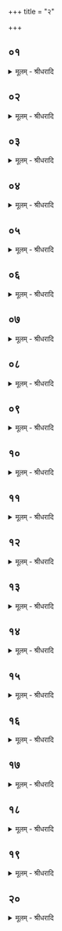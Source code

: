 +++
title = "२"

+++


## ०१
<details><summary>मूलम् - श्रीधरादि</summary>

अथा᳘तः स्रुचो᳘रादा᳘नस्य॥  
त᳘द्धैतदे᳘के कु᳘शला म᳘न्यमाना दक्षिणे᳘नैव᳘ जुहू᳘माद᳘दते सव्ये᳘नोपभृ᳘तन्न त᳘था कुर्य्याद्यो᳘ हैनं त᳘त्र ब्रूया᳘त्प्रतिप्रतिं न्वा᳘ ऽअय᳘मध्वर्य्युर्य्यज᳘मानस्य द्विष᳘न्तं भ्रा᳘तृव्यमकत्प्रत्युद्यामि᳘नमि᳘तीश्वरो᳘ ह त᳘थैव[[!!]] स्यात्॥
</details>

## ०२
<details><summary>मूलम् - श्रीधरादि</summary>

(दि) इत्थ᳘मेव᳘ कुर्य्यात्॥  
(दु) उभा᳘भ्यामेव᳘ पाणि᳘भ्यां जुहू᳘म्परिगृ᳘ह्योपभृ᳘त्यधिनि᳘दध्यात्त᳘स्य᳘ नोपमीमा᳘ᳫँ᳘सा ऽस्ति त᳘त्पश᳘व्यमायु᳘ष्यं[[!!]] ते ऽअ᳘सᳫँ᳭शिञ्जयन्ना᳘ददीत ते य᳘त्सᳫँ᳭शिञ्ज᳘येद᳘योगक्षेमो य᳘जमानमृच्छेत्त᳘स्माद᳘सᳫँ᳭शिञ्जयन्ना᳘ददीत॥
</details>

## ०३
<details><summary>मूलम् - श्रीधरादि</summary>

(ता) अथा᳘तो ऽतिक्र᳘मणस्य॥  
व्व᳘ज्रेण ह वा᳘ ऽअ᳘न्यो ऽध्वर्य्युर्य्य᳘जमानस्य पशून्वि᳘धमति व्व᳘ज्रेण हास्मा ऽअन्य᳘ ऽउपस᳘मूहत्येष᳘ ह वा᳘ ऽअध्वर्य्युर्व्व᳘ज्रेण य᳘जमानस्य पशून्वि᳘धमति य᳘ ऽआश्रावयिष्य᳘न्दक्षिणे᳘नातिक्रा᳘मति सव्ये᳘नाश्राव्या᳘थ हास्मा ऽएष᳘ ऽउपस᳘मूहति य᳘ ऽआश्रावयिष्य᳘न्त्सव्ये᳘नातिक्रा᳘मति दक्षिणे᳘नाश्रा᳘व्यैष᳘ हास्मा ऽउपस᳘मूहति॥
</details>

## ०४
<details><summary>मूलम् - श्रीधरादि</summary>

(त्य) अथा᳘तो धा᳘रणस्य॥  
त᳘द्धैतदे᳘के कु᳘शला म᳘न्यमानाः प्रगृ᳘ह्य बाहू स्रु᳘चौ धारयन्ति न त᳘था कुर्य्याद्यो᳘ हैनं त᳘त्र ब्रूयाच्छू᳘लौ न्वा ऽअय᳘मध्वर्य्यु᳘र्बाहू᳘ ऽअकृत शू᳘लबाहुर्भविष्यती᳘तीश्वरो᳘ ह त᳘थैव᳘ स्याद᳘थ हैष᳘ मध्यमः᳘ प्राणस्त᳘स्मादु त᳘मुपन्य᳘च्येवैव᳘ धारयेत्॥
</details>

## ०५
<details><summary>मूलम् - श्रीधरादि</summary>

(द) अथा᳘त ऽआश्रा᳘वणस्य॥  
ष᳘ड्ढ वा ऽआ᳘श्रावितानि᳘ न्यक्तिर्य्य᳘गूर्ध्वं᳘[[!!]] कृपणं᳘ बहिः᳘श्र्यन्तः᳘श्रि॥
</details>

## ०६
<details><summary>मूलम् - श्रीधरादि</summary>

(श्र्ये) एत᳘द्ध वै न्य᳘क्[[!!]]॥  
(ग्यो) यो ऽय᳘मुच्चै᳘रादा᳘य शनै᳘र्निद᳘धाति स य᳘मिच्छेत्पा᳘पीयान्त्स्यादि᳘ति त᳘स्योच्चै᳘रादा᳘य शनैर्नि᳘दध्यात्ते᳘न स पा᳘पीयान्भवति॥
</details>

## ०७
<details><summary>मूलम् - श्रीधरादि</summary>

(त्य᳘) अ᳘थ हैत᳘त्तिर्य्य᳘क्[[!!]]॥  
(ग्यो) यो ऽयं या᳘वतै᳘वाददीत ता᳘वता निद᳘धाति स य᳘मिच्छे᳘न्नैव श्रे᳘यान्त्स्यान्न पा᳘पीयानि᳘ति त᳘स्य या᳘वतै᳘वाद᳘दीत ता᳘वता नि᳘दध्यात्ते᳘न स[[!!]] नैव श्रे᳘यान्न पा᳘पीयान्भवति॥
</details>

## ०८
<details><summary>मूलम् - श्रीधरादि</summary>

(त्य᳘) अ᳘थ हैत᳘दूर्द्धम्[[!!]]॥  
यो ऽय᳘ᳫँ᳘ शनै᳘रादा᳘योच्चै᳘र्न्निद᳘धाति स य᳘मिच्छेच्छ्रे᳘यान्त्स्यादि᳘ति त᳘स्य᳘ शनै᳘रादा᳘योच्चैर्न्नि᳘दध्यात्ते᳘न स श्रे᳘यान्भवति॥
</details>

## ०९
<details><summary>मूलम् - श्रीधरादि</summary>

(त्य᳘) अ᳘थ हैत᳘त्कृपण᳘म्[[!!]]॥  
(णं यो) यो ऽय᳘मणु[[!!]] दीर्घ᳘मस्वर᳘माश्राव᳘यति यो᳘ हैनं त᳘त्र ब्रूया᳘त्कृपणं न्वा᳘ ऽअय᳘मध्वर्य्युर्य्य᳘जमानमकद्द्विषतो भ्रा᳘तृव्यस्योपावसायि᳘नमि᳘तीश्वरो᳘ ह त᳘थैव[[!!]] स्यात्॥
</details>

## १०
<details><summary>मूलम् - श्रीधरादि</summary>

(द᳘) अ᳘थ हैत᳘द्बहिः᳘श्रि᳘॥  
यो ऽय᳘मपव्यादायौ᳘ष्ठा ऽउच्चै᳘रस्वर᳘माश्राव᳘यति श्रीर्वै स्व᳘रो बाह्यत᳘ ऽएव तच्छ्रि᳘यं धत्ते ऽशना᳘युको भवति॥
</details>

## ११
<details><summary>मूलम् - श्रीधरादि</summary>

(त्य᳘) अ᳘थ हैत᳘दन्तः᳘श्रि᳘॥  
यो ऽयं᳘ᳫँ᳘ सन्धायौ᳘ष्ठा ऽउच्चैः स्व᳘रवदाश्राव᳘यति श्रीर्वै स्व᳘रो ऽन्तरत᳘ ऽएव तच्छ्रि᳘यं धत्ते ऽन्नादो᳘ भवति॥
</details>

## १२
<details><summary>मूलम् - श्रीधरादि</summary>

स वै᳘ मन्द्र᳘मिवो᳘रसि॥  
परास्त᳘भ्योभय᳘तो बार्हतमुच्चै᳘रंततो नि᳘दध्यात्त᳘स्य᳘ नोपमीमा᳘ᳫँ᳘सा ऽस्ति त᳘त्पश᳘व्यमायुष्यम्[[!!]]॥
</details>

## १३
<details><summary>मूलम् - श्रीधरादि</summary>

(म) अथा᳘तो हो᳘मस्य॥  
त᳘द्धैतदे᳘के कु᳘शला म᳘न्यमानाः प्रा᳘चीᳫँ᳭ स्रु᳘चमुपावत्दृ᳘त्य हुत्वा᳘ पर्य्यात्दृ᳘त्योपभृ᳘त्यधिनि᳘दधति न त᳘था कुर्य्याद्यो᳘ हैनं त᳘त्र ब्रूया᳘दनुयु᳘वन्न्वा᳘ अय᳘मध्वर्य्युर्य्य᳘जमानमकद्द्विषतो भ्रा᳘तृव्यस्यान्ववसायि᳘नमि᳘तीश्वरो᳘ ह त᳘थैव᳘ स्यात्॥
</details>

## १४
<details><summary>मूलम् - श्रीधरादि</summary>

(त्पा) पार्श्वत᳘ ऽउ है᳘के॥  
स्रु᳘चमुपावत्दृ᳘त्य हुत्वा᳘ पर्य्यात्दृ᳘त्योपभृ᳘त्यधिनि᳘दधति न त᳘था कुर्य्याद्यो᳘ हैनं त᳘त्र ब्रूयाद᳘तीर्थेन न्वा᳘ ऽअय᳘मध्वर्य्युरा᳘हुतीः प्रा᳘रौत्सीत्सं᳘ वा शरिष्य᳘ते घु᳘णिर्वा भविष्यती᳘तीश्वरो᳘ ह त᳘थैव᳘ स्यात्॥
</details>

## १५
<details><summary>मूलम् - श्रीधरादि</summary>

(दि) इत्थ᳘मेव᳘ कुर्य्यात्॥  
(त्प्रा᳘) प्रा᳘चीमेव स्रु᳘चमुपावत्दृत्य[[!!]] हुत्वा ते᳘नै᳘वाधित्दृ᳘त्योपभृ᳘त्यधिनि᳘दध्यात्त᳘स्य᳘ नोपमीमा᳘ᳫँ᳘सा ऽस्ति त᳘त्पश᳘व्यमायु᳘ष्यम्[[!!]]॥
</details>

## १६
<details><summary>मूलम् - श्रीधरादि</summary>

(म्प्र᳘) प्र᳘दग्धाहुतिर्ह वा᳘ ऽअ᳘न्यो ऽध्वर्य्युः[[!!]]॥  
(रा᳘) आ᳘हुतीर्हान्यः स᳘न्तर्प्पयत्येष᳘ ह वै प्र᳘दग्धाहुतिरध्वर्य्यु᳘र्य्यो ऽयमा᳘ज्यᳫँ᳭ हु᳘त्वा ऽवदा᳘नानि जुहो᳘त्येत᳘ᳫँ᳘ ह वै तद᳘दृश्यमाना व्वा᳘ग᳘भ्युवाद प्र᳘दग्धाहुतिर्वा᳘ ऽअय᳘मध्वर्य्युरित्य᳘थ हैना ऽएष स᳘न्तर्प्पयति᳘ यो ऽयमा᳘ज्यᳫँ᳭ हु᳘त्वा ऽवदा᳘नानि जुहोत्य᳘थ पु᳘नरंतत ऽआ᳘ज्येनाभि᳘जुहोत्येष᳘ हैनाः स᳘न्तर्प्पयति ता᳘साᳫँ᳭ स᳘न्तृप्तानां देवा᳘ हिरण्म᳘यांश्चमसा᳘न्पूरयंते॥
</details>

## १७
<details><summary>मूलम् - श्रीधरादि</summary>

त᳘दु होवाच या᳘ज्ञवल्क्यः॥  
(ल्क्यो) यद्वा᳘ ऽउपस्ती᳘र्य्यावदा᳘याभिघार᳘यति त᳘दे᳘वैनाः स᳘न्तर्प्पयति ता᳘साᳫँ᳭ सन्तृप्तानां देवा᳘ हिरण्म᳘यांश्चमसा᳘न्पूरयंते᳘ ऽयस्थूणगृहपतीनाᳫँ᳭ ह वै᳘ शौल्बाय᳘नो ऽध्वर्य्यु᳘रास॥
</details>

## १८
<details><summary>मूलम् - श्रीधरादि</summary>

स᳘ होवाच॥  
(चे) इदम᳘हेद᳘ᳫँ᳘ सत्रं᳘ कृश᳘पश्व᳘ल्पाज्यम᳘थायं᳘ गृह᳘पतिरस्मी᳘ति मन्यत ऽइ᳘ति॥
</details>

## १९
<details><summary>मूलम् - श्रीधरादि</summary>

स᳘ होवाच॥  
(चा᳘) अ᳘ध्वर्य्यवा वै᳘ नो ऽक्रुक्ष ऽएते वै ते स्रु᳘चौ ये त्व᳘ᳫँ᳘ सम्वत्सरन्ना᳘शक ऽआ᳘दातुं यद्वै᳘ त्वा ऽह᳘मेत᳘योरनुशिष्याम्प्र᳘ प्रज᳘या पशु᳘भिर्जा᳘येथा ऽअभि᳘ स्वर्ग्गं᳘ लोकं᳘ व्वहेरि᳘ति॥
</details>

## २०
<details><summary>मूलम् - श्रीधरादि</summary>

स᳘ होवाच॥  
(चो᳘) उ᳘प त्वा ऽऽयानी᳘ति स᳘ होवाचा᳘त्र वाव ख᳘ल्वर्हसि यो᳘ नः सम्वत्स᳘रे ऽध्वर्य्युर᳘भूर᳘नुपेतायैव᳘ त ऽएनद्ब्रवाणी᳘ति त᳘स्मा ऽउ हैत᳘देव᳘ स्रुचो᳘रादा᳘नमुवाच य᳘देतद्व्या᳘ख्याम त᳘स्मादेवंवि᳘दमे᳘वाध्वर्य्यं᳘ कुर्व्वीत ना᳘नेवंविदम्॥
</details>